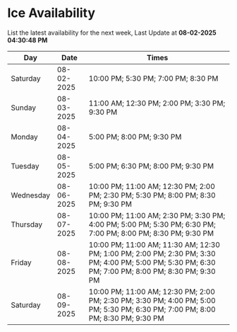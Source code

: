 # Ice Availability

List the latest availability for the next week, Last Update at **08-02-2025 04:30:48 PM**

| Day         | Date        | Times       |
| ----------- | ----------- | ----------- |
|Saturday|08-02-2025|10:00 PM; 5:30 PM; 7:00 PM; 8:30 PM|
|Sunday|08-03-2025|11:00 AM; 12:30 PM; 2:00 PM; 3:30 PM; 9:30 PM|
|Monday|08-04-2025|5:00 PM; 8:00 PM; 9:30 PM|
|Tuesday|08-05-2025|5:00 PM; 6:30 PM; 8:00 PM; 9:30 PM|
|Wednesday|08-06-2025|10:00 PM; 11:00 AM; 12:30 PM; 2:00 PM; 2:30 PM; 5:30 PM; 8:00 PM; 8:30 PM; 9:30 PM|
|Thursday|08-07-2025|10:00 PM; 11:00 AM; 2:30 PM; 3:30 PM; 4:00 PM; 5:00 PM; 5:30 PM; 6:30 PM; 7:00 PM; 8:00 PM; 8:30 PM; 9:30 PM|
|Friday|08-08-2025|10:00 PM; 11:00 AM; 11:30 AM; 12:30 PM; 1:00 PM; 2:00 PM; 2:30 PM; 3:30 PM; 4:00 PM; 5:00 PM; 5:30 PM; 6:30 PM; 7:00 PM; 8:00 PM; 8:30 PM; 9:30 PM|
|Saturday|08-09-2025|10:00 PM; 11:00 AM; 12:30 PM; 2:00 PM; 2:30 PM; 3:30 PM; 4:00 PM; 5:00 PM; 5:30 PM; 6:30 PM; 7:00 PM; 8:00 PM; 8:30 PM; 9:30 PM|
